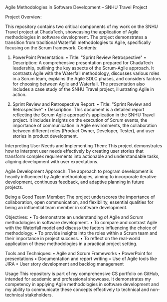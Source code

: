 Agile Methodologies in Software Development – SNHU Travel Project

Project Overview:

This repository contains two critical components of my work on the SNHU Travel project at ChadaTech, showcasing the application of Agile methodologies in software development. The project demonstrates a transition from traditional Waterfall methodologies to Agile, specifically focusing on the Scrum framework.
Contents:

1.	PowerPoint Presentation:
• Title: "Sprint Review Retrospective"
• Description: A comprehensive presentation prepared for ChadaTech leadership, outlining the key aspects of the Scrum-Agile approach. It contrasts Agile with the Waterfall methodology, discusses various roles in a Scrum team, explains the Agile SDLC phases, and considers factors for choosing between Agile and Waterfall. The presentation also includes a case study of the SNHU Travel project, illustrating Agile in action.

2.	Sprint Review and Retrospective Report:
•	Title: "Sprint Review and Retrospective"
•	Description: This document is a detailed report reflecting the Scrum Agile approach's application in the SNHU Travel project. It includes insights on the execution of Scrum events, the importance of communication in Agile environments, the collaboration between different roles (Product Owner, Developer, Tester), and user stories in product development.

Interpreting User Needs and Implementing Them:
This project demonstrates how to interpret user needs effectively by creating user stories that transform complex requirements into actionable and understandable tasks, aligning development with user expectations.

Agile Development Approach:
The approach to program development is heavily influenced by Agile methodologies, aiming to incorporate iterative development, continuous feedback, and adaptive planning in future projects.

Being a Good Team Member:
The project underscores the importance of collaboration, open communication, and flexibility, essential qualities for being an influential team member in software development.

Objectives:
•	To demonstrate an understanding of Agile and Scrum methodologies in software development.
•	To compare and contrast Agile with the Waterfall model and discuss the factors influencing the choice of methodology.
•	To provide insights into the roles within a Scrum team and their importance in project success.
•	To reflect on the real-world application of these methodologies in a practical project setting.

Tools and Techniques:
•	Agile and Scrum Frameworks
•	PowerPoint for presentations
•	Documentation and report writing
•	Use of Agile tools like JIRA
•	User story development and backlog management

Usage
This repository is part of my comprehensive CS portfolio on GitHub, intended for academic and professional showcase. It demonstrates my competency in applying Agile methodologies in software development and my ability to communicate these concepts effectively to technical and non-technical stakeholders.

